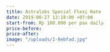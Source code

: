 ```yaml
---
title: Astralabs Special Flexi Rate
date: 2019-06-27 13:18:00 +07:00
start-from: Rp 100.000 per pax daily
price-before: 
price-after: 
image: "/uploads/1-8ebfad.jpg"
---
```


